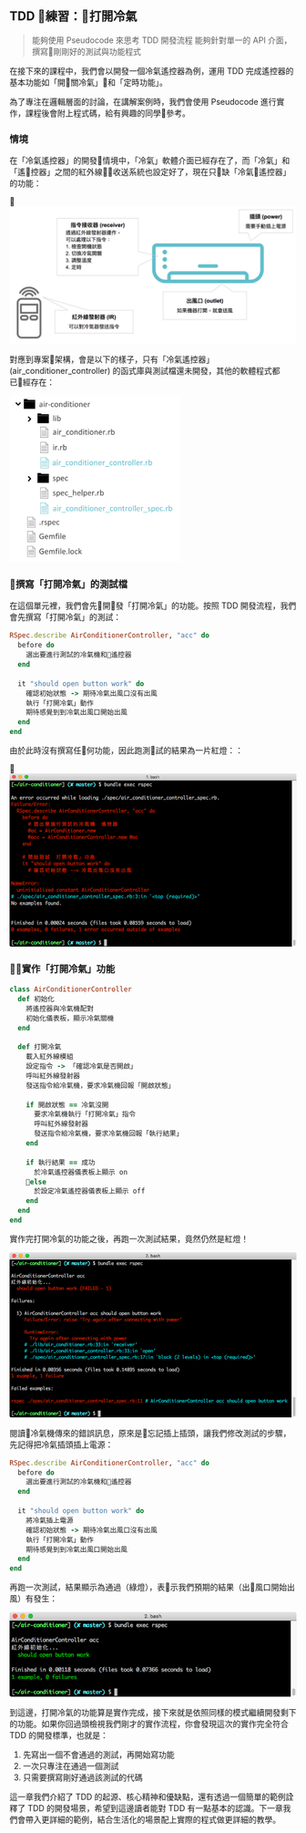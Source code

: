 ## TDD 練習：打開冷氣
> 能夠使用 Pseudocode 來思考 TDD 開發流程
> 能夠針對單一的 API 介面，撰寫剛剛好的測試與功能程式

在接下來的課程中，我們會以開發一個冷氣遙控器為例，運用 TDD 完成遙控器的基本功能如「開關冷氣」和「定時功能」。

為了專注在邏輯層面的討論，在講解案例時，我們會使用 Pseudocode 進行實作，課程後會附上程式碼，給有興趣的同學參考。

### 情境

在「冷氣遙控器」的開發情境中，「冷氣」軟體介面已經存在了，而「冷氣」和「遙控器」之間的紅外線收送系統也設定好了，現在只缺「冷氣遙控器」的功能：

![image](images/air-conditioner.png)

對應到專案架構，會是以下的樣子，只有「冷氣遙控器」(air_conditioner_controller) 的函式庫與測試檔還未開發，其他的軟體程式都已經存在：

<img src="images/dir.png" width="300px">

### 撰寫「打開冷氣」的測試檔

在這個單元裡，我們會先開發「打開冷氣」的功能。按照 TDD 開發流程，我們會先撰寫「打開冷氣」的測試：

```ruby
RSpec.describe AirConditionerController, "acc" do
  before do
    選出要進行測試的冷氣機和遙控器
  end

  it "should open button work" do
    確認初始狀態 -> 期待冷氣出風口沒有出風
    執行「打開冷氣」動作
    期待感覺到到冷氣出風口開始出風
  end
end
```

由於此時沒有撰寫任何功能，因此跑測試的結果為一片紅燈：：

![image](images/open-01.png)

### 實作「打開冷氣」功能

```ruby
class AirConditionerController
  def 初始化
    將遙控器與冷氣機配對
    初始化儀表板，顯示冷氣關機
  end

  def 打開冷氣
    載入紅外線模組
    設定指令 -> 「確認冷氣是否開啟」
    呼叫紅外線發射器
    發送指令給冷氣機，要求冷氣機回報「開啟狀態」

    if 開啟狀態 == 冷氣沒開
      要求冷氣機執行「打開冷氣」指令
      呼叫紅外線發射器
      發送指令給冷氣機，要求冷氣機回報「執行結果」
    end

    if 執行結果 == 成功
      於冷氣遙控器儀表板上顯示 on
    else
      於設定冷氣遙控器儀表板上顯示 off
    end
  end
end
```

實作完打開冷氣的功能之後，再跑一次測試結果，竟然仍然是紅燈！

![image](images/open-02-red.png)

閱讀冷氣機傳來的錯誤訊息，原來是忘記插上插頭，讓我們修改測試的步驟，先記得把冷氣插頭插上電源：
```ruby
RSpec.describe AirConditionerController, "acc" do
  before do
    選出要進行測試的冷氣機和遙控器
  end

  it "should open button work" do
    將冷氣插上電源
    確認初始狀態 -> 期待冷氣出風口沒有出風
    執行「打開冷氣」動作
    期待感覺到到冷氣出風口開始出風
  end
end
```

再跑一次測試，結果顯示為通過（綠燈），表示我們預期的結果（出風口開始出風）有發生：

![image](images/open-03-green.png)

到這邊，打開冷氣的功能算是實作完成，接下來就是依照同樣的模式繼續開發剩下的功能。如果你回過頭檢視我們剛才的實作流程，你會發現這次的實作完全符合 TDD 的開發標準，也就是：

1. 先寫出一個不會通過的測試，再開始寫功能
2. 一次只專注在通過一個測試
3. 只需要撰寫剛好通過該測試的代碼

這一章我們介紹了 TDD 的起源、核心精神和優缺點，還有透過一個簡單的範例詮釋了 TDD 的開發場景，希望到這邊讀者能對 TDD 有一點基本的認識。下一章我們會帶入更詳細的範例，結合生活化的場景配上實際的程式做更詳細的教學。

